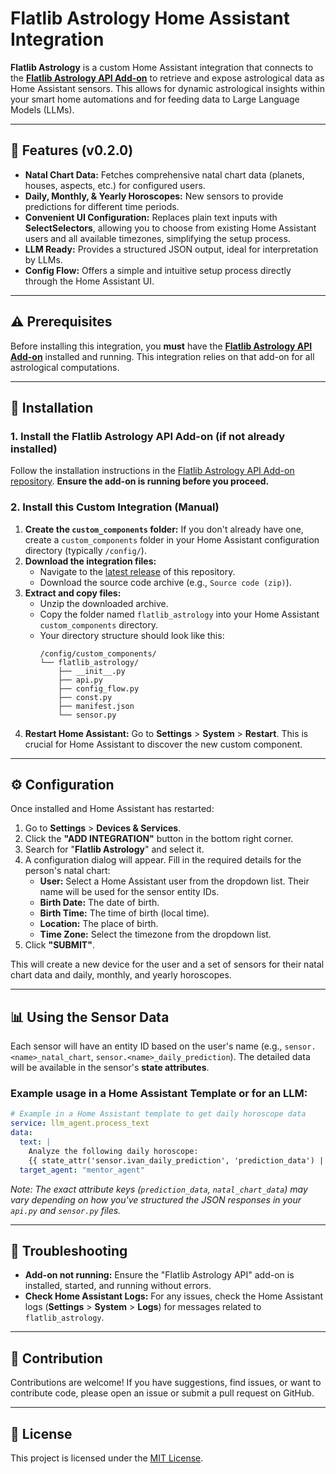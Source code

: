# Flatlib Astrology Home Assistant Integration

**Flatlib Astrology** is a custom Home Assistant integration that connects to the **[Flatlib Astrology API Add-on](https://github.com/navi-vonamut/Flatlib-Natal-Chart-API)** to retrieve and expose astrological data as Home Assistant sensors. This allows for dynamic astrological insights within your smart home automations and for feeding data to Large Language Models (LLMs).

-----

## 🌟 Features (v0.2.0)

  * **Natal Chart Data:** Fetches comprehensive natal chart data (planets, houses, aspects, etc.) for configured users.
  * **Daily, Monthly, & Yearly Horoscopes:** New sensors to provide predictions for different time periods.
  * **Convenient UI Configuration:** Replaces plain text inputs with **SelectSelectors**, allowing you to choose from existing Home Assistant users and all available timezones, simplifying the setup process.
  * **LLM Ready:** Provides a structured JSON output, ideal for interpretation by LLMs.
  * **Config Flow:** Offers a simple and intuitive setup process directly through the Home Assistant UI.

-----

## ⚠️ Prerequisites

Before installing this integration, you **must** have the **[Flatlib Astrology API Add-on](https://github.com/navi-vonamut/Flatlib-Natal-Chart-API)** installed and running. This integration relies on that add-on for all astrological computations.

-----

## 🚀 Installation

### 1\. Install the Flatlib Astrology API Add-on (if not already installed)

Follow the installation instructions in the [Flatlib Astrology API Add-on repository](https://github.com/navi-vonamut/Flatlib-Natal-Chart-API#installation). **Ensure the add-on is running before you proceed.**

### 2\. Install this Custom Integration (Manual)

1.  **Create the `custom_components` folder:** If you don't already have one, create a `custom_components` folder in your Home Assistant configuration directory (typically `/config/`).
2.  **Download the integration files:**
      * Navigate to the [latest release](https://github.com/navi-vonamut/hass-flatlib-integration/releases) of this repository.
      * Download the source code archive (e.g., `Source code (zip)`).
3.  **Extract and copy files:**
      * Unzip the downloaded archive.
      * Copy the folder named `flatlib_astrology` into your Home Assistant `custom_components` directory.
      * Your directory structure should look like this:
        ```
        /config/custom_components/
        └── flatlib_astrology/
            ├── __init__.py
            ├── api.py
            ├── config_flow.py
            ├── const.py
            ├── manifest.json
            └── sensor.py
        ```
4.  **Restart Home Assistant:** Go to **Settings** \> **System** \> **Restart**. This is crucial for Home Assistant to discover the new custom component.

-----

## ⚙️ Configuration

Once installed and Home Assistant has restarted:

1.  Go to **Settings** \> **Devices & Services**.
2.  Click the **"ADD INTEGRATION"** button in the bottom right corner.
3.  Search for "**Flatlib Astrology**" and select it.
4.  A configuration dialog will appear. Fill in the required details for the person's natal chart:
      * **User:** Select a Home Assistant user from the dropdown list. Their name will be used for the sensor entity IDs.
      * **Birth Date:** The date of birth.
      * **Birth Time:** The time of birth (local time).
      * **Location:** The place of birth.
      * **Time Zone:** Select the timezone from the dropdown list.
5.  Click **"SUBMIT"**.

This will create a new device for the user and a set of sensors for their natal chart data and daily, monthly, and yearly horoscopes.

-----

## 📊 Using the Sensor Data

Each sensor will have an entity ID based on the user's name (e.g., `sensor.<name>_natal_chart`, `sensor.<name>_daily_prediction`). The detailed data will be available in the sensor's **state attributes**.

### Example usage in a Home Assistant Template or for an LLM:

```yaml
# Example in a Home Assistant template to get daily horoscope data
service: llm_agent.process_text
data:
  text: |
    Analyze the following daily horoscope:
    {{ state_attr('sensor.ivan_daily_prediction', 'prediction_data') | to_json }}
  target_agent: "mentor_agent"
```

*Note: The exact attribute keys (`prediction_data`, `natal_chart_data`) may vary depending on how you've structured the JSON responses in your `api.py` and `sensor.py` files.*

-----

## 🔧 Troubleshooting

  * **Add-on not running:** Ensure the "Flatlib Astrology API" add-on is installed, started, and running without errors.
  * **Check Home Assistant Logs:** For any issues, check the Home Assistant logs (**Settings** \> **System** \> **Logs**) for messages related to `flatlib_astrology`.

-----

## 🤝 Contribution

Contributions are welcome\! If you have suggestions, find issues, or want to contribute code, please open an issue or submit a pull request on GitHub.

-----

## 📄 License

This project is licensed under the [MIT License](https://www.google.com/search?q=https://github.com/navi-vonamut/hass-flatlib-integration/blob/main/LICENSE).
